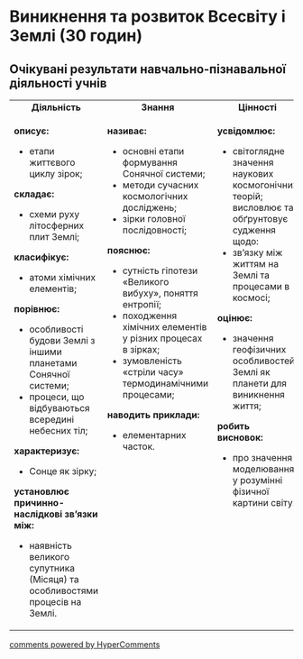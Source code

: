 <div id="hypercomments_widget" class="js-hypercomments-widget invisible"></div>

# Виникнення та розвиток Всесвіту і Землі (30 годин)

## Очікувані результати навчально-пізнавальної діяльності учнів

<table>
  <tr>
	<td width="33%" align="center"><b>Діяльність</b></td>
	<td width="33%" align="center"><b>Знання</b></td>
	<td width="33%" align="center"><b>Цінності</b></td>
  </tr>
  <tr>
  <td width="33%" style="vertical-align:top !important;">
    <p><b>описує: </b><br>
    <ul>
    <li>етапи життєвого циклу зірок;</li>
    </ul>
    <b>складає:</b><br>
    <ul>
    <li>схеми руху літосферних плит Землі;</li>
    </ul>
    <b>класифікує: </b><br>
    <ul>
    <li>атоми хімічних елементів; </li>
    </ul>
    <b>порівнює: </b><br>
    <ul>
    <li>особливості будови Землі з іншими планетами Сонячної системи;</li>
    <li>процеси, що відбуваються всередині небесних тіл;</li>
    </ul>
    <b>характеризує: </b><br>
    <ul>
    <li>Сонце як зірку; </li>
    </ul>
    <b>установлює причинно-наслідкові зв’язки між:</b><br>
    <ul>
    <li>наявність великого супутника (Місяця) та особливостями процесів на Землі.</li>
    </ul></p>
  </td>
  <td width="33%" style="vertical-align:top !important;">
    <p><b>називає: </b><br>
    <ul>
    <li>основні етапи формування Сонячної системи; </li>
    <li>методи сучасних космологічних досліджень;</li>
    <li>зірки головної послідовності; </li>
    </ul>
    <b>пояснює: </b><br>
    <ul>
    <li>сутність гіпотези «Великого вибуху», поняття ентропії;</li>
    <li>походження хімічних елементів у різних процесах в зірках;</li>
    <li>зумовленість «стріли часу» термодинамічними процесами;</li>
    </ul>
    <b>наводить приклади: </b><br>
    <ul>
    <li>елементарних часток.</li>
    </ul></p>
  </td>
  <td width="33%" style="vertical-align:top !important;">
    <p><b>усвідомлює: </b><br>
    <ul>
    <li>світоглядне значення наукових космогонічних теорій;</li>
    висловлює та обґрунтовує судження щодо: 
    <li>зв’язку між життям на Землі та процесами в космосі;</li>
    </ul>
    <b>оцінює:</b><br>
    <ul>
    <li>значення геофізичних особливостей Землі як планети для виникнення життя;</li>
    </ul>
    <b>робить висновок:</b><br>
    <ul>
    <li>про значення моделювання у розумінні фізичної картини світу.</li>
    </ul></p>
  </td>
  </tr>
</table>

<div class="js-hypercomments-container">
<a href="http://hypercomments.com" class="hc-link" title="comments widget">comments powered by HyperComments</a>
</div>